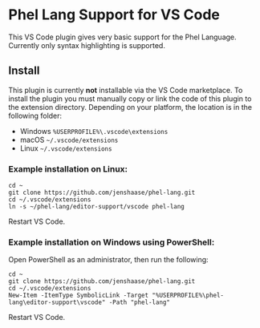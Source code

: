 # Phel Lang Support for VS Code

This VS Code plugin gives very basic support for the Phel Language. Currently only syntax highlighting is supported.

## Install

This plugin is currently __not__ installable via the VS Code marketplace. To install the plugin you must manually copy or link the code of this plugin to the extension directory. Depending on your platform, the location is in the following folder:

* Windows `%USERPROFILE%\.vscode\extensions`
* macOS `~/.vscode/extensions`
* Linux `~/.vscode/extensions`

### Example installation on Linux:

```
cd ~
git clone https://github.com/jenshaase/phel-lang.git
cd ~/.vscode/extensions
ln -s ~/phel-lang/editor-support/vscode phel-lang
```

Restart VS Code.

### Example installation on Windows using PowerShell:

Open PowerShell as an administrator, then run the following:

```
cd ~
git clone https://github.com/jenshaase/phel-lang.git
cd ~/.vscode/extensions
New-Item -ItemType SymbolicLink -Target "%USERPROFILE%\phel-lang\editor-support\vscode" -Path "phel-lang"
```

Restart VS Code.


